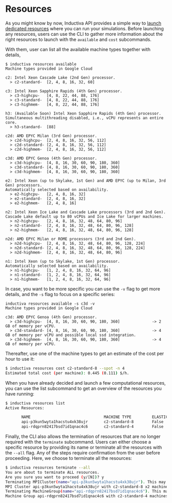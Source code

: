 # Resources

As you might know by now, Inductiva API provides a simple way to [launch dedicated resources](../how_to/computational_resources.md)
where you can run your simulations. Before launching any
resources, users can use the CLI to gather more information about the right
resources to launch with the `available` and `cost` subcommands.

With them, user can list all the available machine types together with details,
```
$ inductiva resources available
Machine types provided in Google Cloud

c2: Intel Xeon Cascade Lake (2nd Gen) processor.
  > c2-standard-  [2, 4, 8, 16, 32, 60]                         

c3: Intel Xeon Sapphire Rapids (4th Gen) processor.
  > c3-highcpu-   [4, 8, 22, 44, 88, 176]                       
  > c3-standard-  [4, 8, 22, 44, 88, 176]                       
  > c3-highmem-   [4, 8, 22, 44, 88, 176]                       

h3: (Available Soon) Intel Xeon Sapphire Rapids (4th Gen) processor.
Simultaneous multithreading disabled, i.e., vCPU represents an entire core.
  > h3-standard-  [88]                                          

c2d: AMD EPYC Milan (3rd Gen) processor.
  > c2d-highcpu-  [2, 4, 8, 16, 32, 56, 112]                    
  > c2d-standard- [2, 4, 8, 16, 32, 56, 112]                    
  > c2d-highmem-  [2, 4, 8, 16, 32, 56, 112]                    

c3d: AMD EPYC Genoa (4th Gen) processor.
  > c3d-highcpu-  [4, 8, 16, 30, 60, 90, 180, 360]              
  > c3d-standard- [4, 8, 16, 30, 60, 90, 180, 360]              
  > c3d-highmem-  [4, 8, 16, 30, 60, 90, 180, 360]              

e2: Intel Xeon (up to Skylake, 1st Gen) and AMD EPYC (up to Milan, 3rd Gen) processors.
Automatically selected based on availability.
  > e2-highcpu-   [2, 4, 8, 16, 32]                             
  > e2-standard-  [2, 4, 8, 16, 32]                             
  > e2-highmem-   [2, 4, 8, 16]                                 

n2: Intel Xeon Ice Lake and Cascade Lake processors (3rd and 2nd Gen).
Cascade Lake default up to 80 vCPUs and Ice Lake for larger machines.
  > n2-highcpu-   [2, 4, 8, 16, 32, 48, 64, 80, 96]             
  > n2-standard-  [2, 4, 8, 16, 32, 48, 64, 80, 96, 128]        
  > n2-highmem-   [2, 4, 8, 16, 32, 48, 64, 80, 96, 128]        

n2d: AMD EPYC Milan or ROME processors (3rd and 2nd Gen).
  > n2d-highcpu-  [2, 4, 8, 16, 32, 48, 64, 80, 96, 128, 224]   
  > n2d-standard- [2, 4, 8, 16, 32, 48, 64, 80, 96, 128, 224]   
  > n2d-highmem-  [2, 4, 8, 16, 32, 48, 64, 80, 96]             

n1: Intel Xeon (up to Skylake, 1st Gen) processor.
Automatically selected based on availability.
  > n1-highcpu-   [1, 2, 4, 8, 16, 32, 64, 96]                  
  > n1-standard-  [1, 2, 4, 8, 16, 32, 64, 96]                  
  > n1-highmem-   [1, 2, 4, 8, 16, 32, 64, 96]  
```

In case, you want to be more specific you can use the `-v` flag to get more details, and the `-s` flag to focus on a specific series:
```
inductiva resources available -s c3d -v
Machine types provided in Google Cloud

c3d: AMD EPYC Genoa (4th Gen) processor.
  > c3d-highcpu-  [4, 8, 16, 30, 60, 90, 180, 360]              -> 2 GB of memory per vCPU.
  > c3d-standard- [4, 8, 16, 30, 60, 90, 180, 360]              -> 4 GB of memory per vCPU and possible local ssd integration.
  > c3d-highmem-  [4, 8, 16, 30, 60, 90, 180, 360]              -> 4 GB of memory per vCPU.
```

Thereafter, use one of the machine types to get an estimate of the cost
per hour to use it:
```bash
$ inductiva resources cost c2-standard-8 --spot -n 4
Estimated total cost (per machine): 0.445 (0.111) $/h.
```

When you have already decided and launch a few computational resources, you can
use the list subcommand to get an overview of the resources you have running:
```bash
$ inductiva resources list
Active Resources:

       NAME                                MACHINE TYPE         ELASTIC         TYPE           # MACHINES         DATA SIZE IN GB         SPOT         STARTED AT (UTC)
       api-p3kun5wyta1hacstu4xk38ujr       c2-standard-8        False           mpi            2                  10                      False        08 Feb, 12:59:10
       api-rdqprn82417bsd7id1qnac4c6       c2-standard-4        False           standard       16                 10                      False        08 Feb, 12:58:28
```

Finally, the CLI also allows the termination of resources that are no longer required with
the `terminate` subcommand. Users can either choose a specific resource by
providing its name or terminate all the resources with the `--all` flag. Any of the steps
require confirmation from the user before proceeding. Here, we choose to terminate
all the resources:

```bash
$ inductiva resources terminate --all
You are about to terminate ALL resources.
Are you sure you want to proceed (y/[N])? y
Terminating MPICluster(name="api-p3kun5wyta1hacstu4xk38ujr"). This may take a few minutes.
MPI Cluster api-p3kun5wyta1hacstu4xk38ujr with c2-standard-8 x2 machines successfully terminated in 0:01:10.
Terminating MachineGroup(name="api-rdqprn82417bsd7id1qnac4c6"). This may take a few minutes.
Machine Group api-rdqprn82417bsd7id1qnac4c6 with c2-standard-4 machines successfully terminated in 0:01:18.
```
